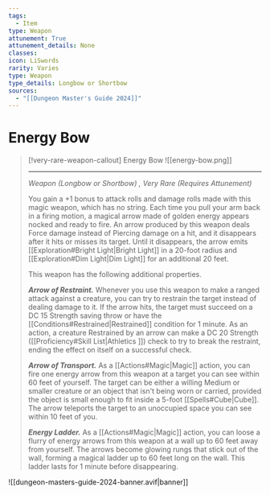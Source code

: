 ```yaml
---
tags:
  - Item
type: Weapon
attunement: True
attunement_details: None
classes:
icon: LiSwords
rarity: Varies
type: Weapon
type_details: Longbow or Shortbow
sources: 
  - "[[Dungeon Master's Guide 2024]]"
---
```

# Energy Bow
>[!very-rare-weapon-callout] Energy Bow
>![[energy-bow.png]]
>
>- - -
>_Weapon (Longbow or Shortbow) , Very Rare (Requires Attunement)_
>
>You gain a +1 bonus to attack rolls and damage rolls made with this magic weapon, which has no string. Each time you pull your arm back in a firing motion, a magical arrow made of golden energy appears nocked and ready to fire. An arrow produced by this weapon deals Force damage instead of Piercing damage on a hit, and it disappears after it hits or misses its target. Until it disappears, the arrow emits [[Exploration#Bright Light\|Bright Light]] in a 20-foot radius and [[Exploration#Dim Light\|Dim Light]] for an additional 20 feet.
>
>This weapon has the following additional properties.
>
>**_Arrow of Restraint._** Whenever you use this weapon to make a ranged attack against a creature, you can try to restrain the target instead of dealing damage to it. If the arrow hits, the target must succeed on a DC 15 Strength saving throw or have the [[Conditions#Restrained\|Restrained]] condition for 1 minute. As an action, a creature Restrained by an arrow can make a DC 20 Strength ([[Proficiency#Skill List\|Athletics ]]) check to try to break the restraint, ending the effect on itself on a successful check.
>
>**_Arrow of Transport._** As a [[Actions#Magic\|Magic]] action, you can fire one energy arrow from this weapon at a target you can see within 60 feet of yourself. The target can be either a willing Medium or smaller creature or an object that isn't being worn or carried, provided the object is small enough to fit inside a 5-foot [[Spells#Cube\|Cube]]. The arrow teleports the target to an unoccupied space you can see within 10 feet of you.
>
>**_Energy Ladder._** As a [[Actions#Magic\|Magic]] action, you can loose a flurry of energy arrows from this weapon at a wall up to 60 feet away from yourself. The arrows become glowing rungs that stick out of the wall, forming a magical ladder up to 60 feet long on the wall. This ladder lasts for 1 minute before disappearing.


![[dungeon-masters-guide-2024-banner.avif|banner]]